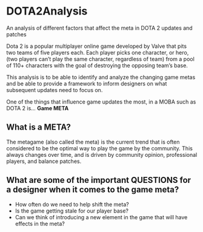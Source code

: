 # DOTA2Analysis
An analysis of different factors that affect the meta in DOTA 2 updates and patches

Dota 2 is a popular multiplayer online game developed by Valve that pits two teams of five players each.  Each player picks one character, or hero, (two players can’t play the same character, regardless of team) from a pool of 110+ characters with the goal of destroying the opposing team’s base.

This analysis is to be able to identify and analyze the changing game metas and be able to provide a framework to inform designers on what subsequent updates need to focus on.

One of the things that influence game updates the most, in a MOBA such as DOTA 2 is…
**Game META**

## What is a META?
The metagame (also called the meta) is the current trend that is often considered to be the optimal way to play the game by the community. 
This always changes over time, and is driven by community opinion, professional players, and balance patches.

## What are some of the important QUESTIONS for a designer when it comes to the game meta?
* How often do we need to help shift the meta?
* Is the game getting stale for our player base?
* Can we think of introducing a new element in the game that will have effects in the meta?
